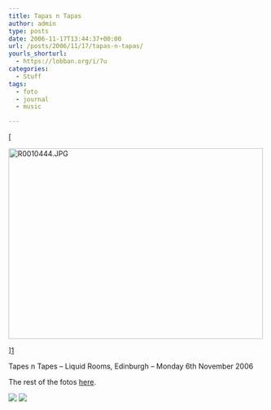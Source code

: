 ```yaml
---
title: Tapas n Tapas
author: admin
type: posts
date: 2006-11-17T13:44:37+00:00
url: /posts/2006/11/17/tapas-n-tapas/
yourls_shorturl:
  - https://lobban.org/i/7u
categories:
  - Stuff
tags:
  - foto
  - journal
  - music

---
```

[
  
<img alt="R0010444.JPG" height="375" src="https://lobban.org/wp-content/uploads/2011/06/297546654_cb31e79cb8.jpg" width="500" />
  
][1] 

Tapes n Tapes &#8211; Liquid Rooms, Edinburgh &#8211; Monday 6th November 2006

The rest of the fotos <a href="http://flickr.com/photos/nonimage/sets/72157594376497173/" target="_blank">here</a>. 

<div class="feedflare">
  <a href="http://feeds.feedburner.com/~f/nonimage?a=m15icbwM"><img src="https://feeds.feedburner.com/~f/nonimage?i=m15icbwM" /></a> <a href="http://feeds.feedburner.com/~f/nonimage?a=ilAkby3m"><img src="https://feeds.feedburner.com/~f/nonimage?i=ilAkby3m" /></a>
</div>

 [1]: http://www.flickr.com/photos/nonimage/297546654/ "Photo Sharing"